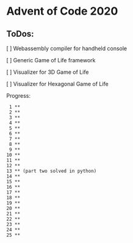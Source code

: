# Advent of Code 2020

## ToDos:

[ ] Webassembly compiler for handheld console

[ ] Generic Game of Life framework

[ ] Visualizer for 3D Game of Life

[ ] Visualizer for Hexagonal Game of Life

Progress:
```
 1 **
 2 **
 3 **
 4 **
 5 **
 6 **
 7 **
 8 **
 9 **
10 **
11 **
12 **
13 ** (part two solved in python) 
14 **
15 **
16 ** 
17 **
18 **
19 **
20 **
21 **
22 **
23 **
24 **
25 **
```

